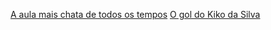 [A aula mais chata de todos os tempos](A_aula_mais_chata_de_todos_os_tempos.md)
[O gol do Kiko da Silva](O_gol_de_Kiko_da_Silva.md)


